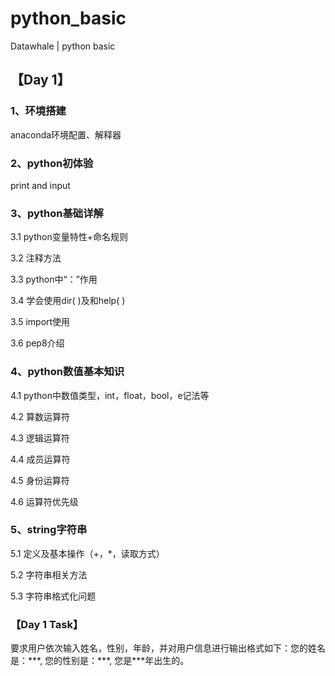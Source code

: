 # python_basic
Datawhale | python basic

## 【Day 1】

### 1、环境搭建

anaconda环境配置、解释器

### 2、python初体验

print and input

### 3、python基础详解
3.1 python变量特性+命名规则

3.2 注释方法

3.3 python中“：”作用

3.4 学会使用dir( )及和help( )

3.5 import使用

3.6 pep8介绍

### 4、python数值基本知识

4.1 python中数值类型，int，float，bool，e记法等

4.2 算数运算符

4.3 逻辑运算符

4.4 成员运算符

4.5 身份运算符

4.6 运算符优先级

### 5、string字符串

5.1 定义及基本操作（+，*，读取方式）

5.2 字符串相关方法

5.3 字符串格式化问题

### 【Day 1 Task】
要求用户依次输入姓名，性别，年龄，并对用户信息进行输出格式如下：您的姓名是：\*\*\*, 您的性别是：\*\*\*, 您是\*\*\*年出生的。
